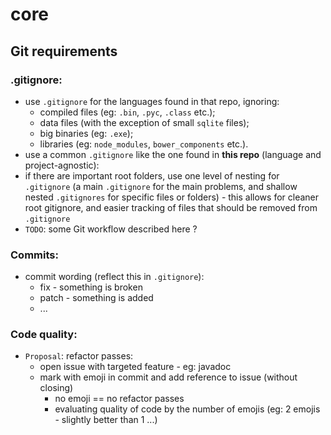 # core

## Git requirements

### .gitignore:
+ use `.gitignore` for the languages found in that repo, ignoring:
  + compiled files (eg: `.bin`, `.pyc`, `.class` etc.);
  + data files (with the exception of small `sqlite` files);
  + big binaries (eg: `.exe`);
  + libraries (eg: `node_modules`, `bower_components` etc.).
+ use a common `.gitignore` like the one found in **this repo** (language and project-agnostic):
+ if there are important root folders, use one level of nesting for `.gitignore` (a main `.gitignore` for the main problems, and shallow nested `.gitignores` for specific files or folders) - this allows for cleaner root gitignore, and easier tracking of files that should be removed from `.gitignore`
+ `TODO`: some Git workflow described here ?


### Commits:
+ commit wording (reflect this in `.gitignore`):
  + fix - something is broken
  + patch - something is added
  + ...


### Code quality:
+ `Proposal`: refactor passes:
  + open issue with targeted feature - eg: javadoc
  + mark with emoji in commit and add reference to issue (without closing)
    + no emoji == no refactor passes
    + evaluating quality of code by the number of emojis (eg: 2 emojis - slightly better than 1 ...)

